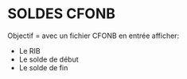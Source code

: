 # SOLDES CFONB
Objectif = avec un fichier CFONB en entrée afficher:
- Le RIB
- Le solde de début
- Le solde de fin

